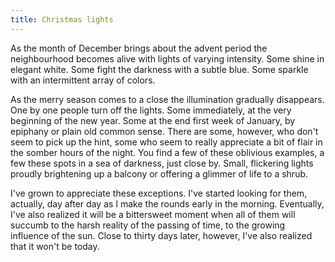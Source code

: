 ```yaml
---
title: Christmas lights
---
```


As the month of December brings about the advent period the neighbourhood becomes alive with lights of varying intensity. Some shine in elegant white. Some fight the darkness with a subtle blue. Some sparkle with an intermittent array of colors.

As the merry season comes to a close the illumination gradually disappears. One by one people turn off the lights. Some immediately, at the very beginning of the new year. Some at the end first week of January, by epiphany or plain old common sense. There are some, however, who don't seem to pick up the hint, some who seem to really appreciate a bit of flair in the somber hours of the night. You find a few of these oblivious examples, a few these spots in a sea of darkness, just close by. Small, flickering lights proudly brightening up a balcony or offering a glimmer of life to a shrub.

I've grown to appreciate these exceptions. I've started looking for them, actually, day after day as I make the rounds early in the morning. Eventually, I've also realized it will be a bittersweet moment when all of them will succumb to the harsh reality of the passing of time, to the growing influence of the sun. Close to thirty days later, however, I've also realized that it won't be today.
